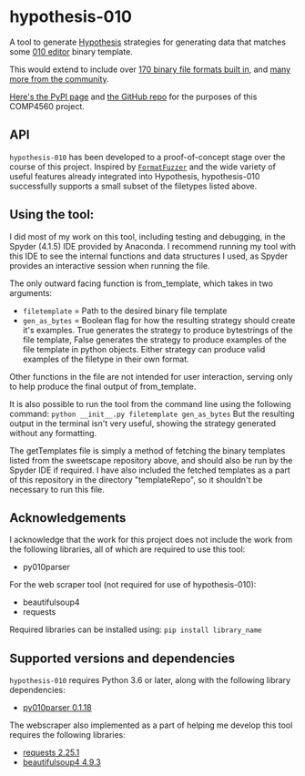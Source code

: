 # hypothesis-010

A tool to generate [Hypothesis](https://hypothesis.readthedocs.io) strategies for generating data
that matches some [010 editor](https://www.sweetscape.com/010editor/)
binary template.

This would extend to include over [170 binary file formats built in](https://www.sweetscape.com/010editor/repository/templates/),
and [many more from the community](https://www.google.com/search?q=github+010+templates).

[Here's the PyPI page](https://pypi.org/project/hypothesis-010/) and
[the GitHub repo](https://github.com/DavidDunbier/hypothesis-010) for the purposes of this COMP4560 project.

## API

`hypothesis-010` has been developed to a proof-of-concept stage over the course of this project. Inspired by
[`FormatFuzzer`](https://uds-se.github.io/FormatFuzzer/) and the wide variety of
useful features already integrated into Hypothesis, hypothesis-010 successfully supports a small subset of the filetypes
listed above.

## Using the tool:
I did most of my work on this tool, including testing and debugging, in the Spyder (4.1.5) IDE provided by Anaconda.
I recommend running my tool with this IDE to see the internal functions and data structures I used, as Spyder provides
an interactive session when running the file.

The only outward facing function is from_template, which takes in two arguments:
 - `filetemplate` = Path to the desired binary file template
 - `gen_as_bytes` = Boolean flag for how the resulting strategy should create it's examples. True generates the strategy to produce bytestrings of the file template, False generates the strategy to produce examples of the file template in python objects. Either strategy can produce valid examples of the filetype in their own format.

Other functions in the file are not intended for user interaction, serving only to help produce the final output of from_template.

It is also possible to run the tool from the command line using the following command:
`python __init__.py filetemplate gen_as_bytes`
But the resulting output in the terminal isn't very useful, showing the strategy generated without any formatting.

The getTemplates file is simply a method of fetching the binary templates listed from the sweetscape repository above, and should also be run by the Spyder IDE if required. I have also included the fetched templates as a part of this repository in the directory "templateRepo", so it shouldn't be necessary to run this file.

## Acknowledgements

I acknowledge that the work for this project does not include the work from the following libraries, all of which are required to use this tool:
 - py010parser

For the web scraper tool (not required for use of hypothesis-010):
 - beautifulsoup4
 - requests

Required libraries can be installed using: `pip install library_name`

## Supported versions and dependencies

`hypothesis-010` requires Python 3.6 or later, along with the following library dependencies:
 - [py010parser 0.1.18](https://pypi.org/project/py010parser/)
 
The webscraper also implemented as a part of helping me develop this tool requires the following libraries:
 - [requests 2.25.1](https://pypi.org/project/requests/)
 - [beautifulsoup4 4.9.3](https://pypi.org/project/beautifulsoup4/)
